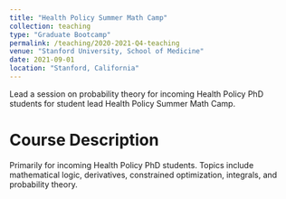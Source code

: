 ```yaml
---
title: "Health Policy Summer Math Camp"
collection: teaching
type: "Graduate Bootcamp"
permalink: /teaching/2020-2021-Q4-teaching
venue: "Stanford University, School of Medicine"
date: 2021-09-01
location: "Stanford, California"
---
```


Lead a session on probability theory for incoming Health Policy PhD students for student lead Health Policy Summer Math Camp. 

Course Description
======
Primarily for incoming Health Policy PhD students. Topics include mathematical logic, derivatives, constrained optimization, integrals, and probability theory.
